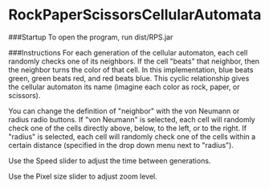 RockPaperScissorsCellularAutomata
=================================

###Startup
To open the program, run dist/RPS.jar 

###Instructions
For each generation of the cellular automaton, each cell randomly checks one of its neighbors. If the cell "beats" that neighbor, then the neighbor turns the color of that
cell. In this implementation, blue beats green, green beats red, and red beats blue. This cyclic relationship gives the cellular automaton its name (imagine each color as rock, paper, or scissors).

You can change the definition of "neighbor" with the von Neumann or radius radio buttons. If "von Neumann" is selected, each cell will randomly check one of the cells directly above, below, to the left, or to the right. If "radius" is selected, each cell will randomly check one of the cells within a certain distance (specified in the drop down menu next to "radius").

Use the Speed slider to adjust the time between generations.

Use the Pixel size slider to adjust zoom level.
